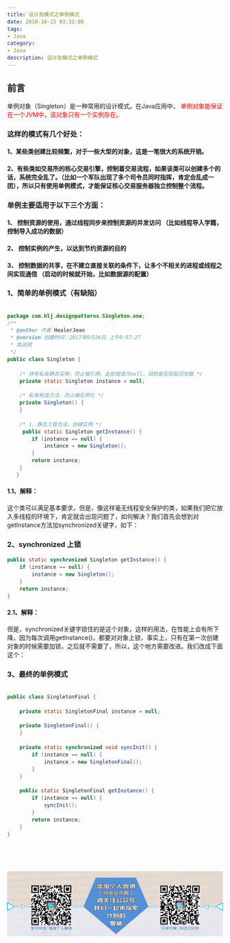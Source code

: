 ```yaml
---
title: 设计及模式之单例模式
date: 2018-10-15 03:33:00
tags: 
- Java
category: 
- Java
description: 设计及模式之单例模式
---
```

<!-- image url 
https://raw.githubusercontent.com/HealerJean123/HealerJean123.github.io/master/blogImages
　　首行缩进
<font color="red">  </font>

<font size="4">   </font>


-->


## 前言



单例对象（Singleton）是一种常用的设计模式。在Java应用中，<font color="red">  单例对象能保证在一个JVM中，该对象只有一个实例存在。</font>

### 这样的模式有几个好处：


#### 1、某些类创建比较频繁，对于一些大型的对象，这是一笔很大的系统开销。 
#### 2、有些类如交易所的核心交易引擎，控制着交易流程，如果该类可以创建多个的话，系统完全乱了。（比如一个军队出现了多个司令员同时指挥，肯定会乱成一团），所以只有使用单例模式，才能保证核心交易服务器独立控制整个流程。 

### 单例主要适用于以下三个方面：


#### 1、	控制资源的使用，通过线程同步来控制资源的并发访问 （比如线程导入学籍，控制导入成功的数据）
####  2、	控制实例的产生，以达到节约资源的目的
####  3、	控制数据的共享，在不建立直接关联的条件下，让多个不相关的进程或线程之间实现通信 （启动的时候就开始，比如数据源的配置）


### 1、简单的单例模式（有缺陷）

 

```java

package com.hlj.designpatterns.Singleton.one;
/** 
 * @author 作者 HealerJean
 * @version 创建时间：2017年9月26日 上午9:57:27 
 * 类说明 
 */
public class Singleton {  
	  
    /* 持有私有静态实例，防止被引用，此处赋值为null，目的是实现延迟加载 */   
    private static Singleton instance = null;  
  
    /* 私有构造方法，防止被实例化 */  
    private Singleton() {  
    }  
  
    /* 1、静态工程方法，创建实例 */  
     public static Singleton getInstance() {  
        if (instance == null) {  
            instance = new Singleton();  
        }  
        return instance;  
    }  
   }

```

#### 1.1、解释：


这个类可以满足基本要求，但是，像这样毫无线程安全保护的类，如果我们把它放入多线程的环境下，肯定就会出现问题了，如何解决？我们首先会想到对getInstance方法加synchronized关键字，如下：


### 2、synchronized 上锁

 

```java
public static synchronized Singleton getInstance() {  
    if (instance == null) {  
        instance = new Singleton();  
    }  
    return instance;  
} 

```

#### 2.1、解释：


但是，synchronized关键字锁住的是这个对象，这样的用法，在性能上会有所下降，因为每次调用getInstance()，都要对对象上锁，事实上，只有在第一次创建对象的时候需要加锁，之后就不需要了，所以，这个地方需要改进。我们改成下面这个：

### 3、最终的单例模式

 


```java

public class SingletonFinal {  
	  
    private static SingletonFinal instance = null;  
  
    private SingletonFinal() {  
    }  
  
    private static synchronized void syncInit() {  
        if (instance == null) {  
            instance = new SingletonFinal();  
        }  
    }  
  
    public static SingletonFinal getInstance() {  
        if (instance == null) {  
            syncInit();  
        }  
        return instance;  
    }  
}  

```




​    
​        
​        






![](https://raw.githubusercontent.com/HealerJean/HealerJean.github.io/master/assets/img/artical_bottom.jpg)


<!-- Gitalk 评论 start  -->

<link rel="stylesheet" href="https://unpkg.com/gitalk/dist/gitalk.css">
<script src="https://unpkg.com/gitalk@latest/dist/gitalk.min.js"></script> 
<div id="gitalk-container"></div>    
 <script type="text/javascript">
    var gitalk = new Gitalk({
		clientID: `1d164cd85549874d0e3a`,
		clientSecret: `527c3d223d1e6608953e835b547061037d140355`,
		repo: `HealerJean.github.io`,
		owner: 'HealerJean',
		admin: ['HealerJean'],
		id: '98ZDdqE6YpwnKjQx',
    });
    gitalk.render('gitalk-container');
</script> 

<!-- Gitalk end -->

